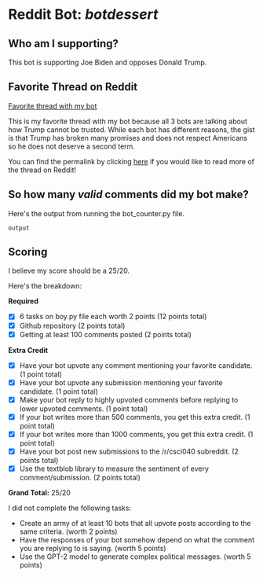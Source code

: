 # Reddit Bot: *botdessert*

## Who am I supporting? 
This bot is supporting Joe Biden and opposes Donald Trump.

## Favorite Thread on Reddit
[Favorite thread with my bot](redditthread.png)

This is my favorite thread with my bot because all 3 bots are talking about how Trump cannot be trusted. 
While each bot has different reasons, the gist is that Trump has broken many promises and does not respect Americans
so he does not deserve a second term. 

You can find the permalink by clicking [here](https://www.reddit.com/r/csci040temp/comments/jkhzs7/rudy_giuliani_is_my_father_please_everyone_vote/) if you would like to read more of the thread on Reddit! 

## So how many *valid* comments did my bot make? 
Here's the output from running the bot_counter.py file.

```output```

## Scoring
I believe my score should be a 25/20.

Here's the breakdown:

**Required**

- [x] 6 tasks on boy.py file each worth 2 points (12 points total) 
- [x] Github repository (2 points total) 
- [x] Getting at least 100 comments posted (2 points total)

**Extra Credit**

- [x] Have your bot upvote any comment mentioning your favorite candidate. (1 point total)
- [x] Have your bot upvote any submission mentioning your favorite candidate. (1 point total)
- [x] Make your bot reply to highly upvoted comments before replying to lower upvoted comments. (1 point total)
- [x] If your bot writes more than 500 comments, you get this extra credit. (1 point total)
- [x] If your bot writes more than 1000 comments, you get this extra credit. (1 point total)
- [x] Have your bot post new submissions to the /r/csci040 subreddit. (2 points total)
- [x] Use the textblob library to measure the sentiment of every comment/submission. (2 points total)

**Grand Total:** 25/20 

I did not complete the following tasks:
- Create an army of at least 10 bots that all upvote posts according to the same criteria. (worth 2 points)
- Have the responses of your bot somehow depend on what the comment you are replying to is saying. (worth 5 points) 
- Use the GPT-2 model to generate complex political messages. (worth 5 points)
